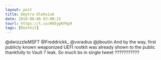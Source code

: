 ```yaml
---
layout: post
title: Dmytro Oleksiuk
date: 2018-08-06 03:00:21
tourl: https://t.co/W5EypKF6p9
tags: [Rootkit]
---
```

@dwizzzleMSFT @Freddrickk_ @vxradius @jiboutin And by the way, first publicly known weaponized UEFI rootkit was already shown to the public thankfully to Vault 7 leak. So much bs in single tweet ???????????